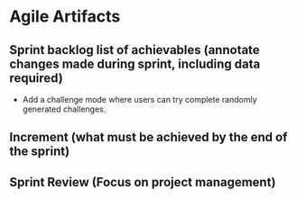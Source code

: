 # Agile Artifacts
## Sprint backlog list of achievables (annotate changes made during sprint, including data required)
- Add a challenge mode where users can try complete randomly generated challenges.
## Increment (what must be achieved by the end of the sprint)

## Sprint Review (Focus on project management)
